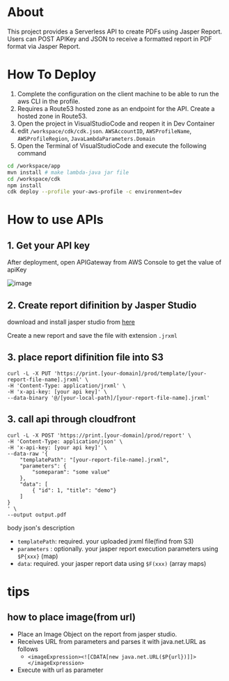 # About

This project provides a Serverless API to create PDFs using Jasper Report.
Users can POST APIKey and JSON to receive a formatted report in PDF format via Jasper Report.

# How To Deploy

1. Complete the configuration on the client machine to be able to run the aws CLI in the profile.
2. Requires a Route53 hosted zone as an endpoint for the API. Create a hosted zone in Route53.
3. Open the project in VisualStudioCode and reopen it in Dev Container
4. edit `/workspace/cdk/cdk.json`. `AWSAccountID`, `AWSProfileName`, `AWSProfileRegion`, `JavaLambdaParameters.Domain`
5. Open the Terminal of VisualStudioCode and execute the following command

```bash
cd /workspace/app
mvn install # make lambda-java jar file
cd /workspace/cdk
npm install
cdk deploy --profile your-aws-profile -c environment=dev
```

# How to use APIs

## 1. Get your API key

After deployment, open APIGateway from AWS Console to get the value of apiKey

![image](https://i.imgur.com/aIf6i9h.png)

## 2. Create report difinition by Jasper Studio

download and install jasper studio from [here](https://community.jaspersoft.com/project/jaspersoft-studio/releases)

Create a new report and save the file with extension `.jrxml`

## 3. place report difinition file into S3

```
curl -L -X PUT 'https://print.[your-domain]/prod/template/[your-report-file-name].jrxml' \
-H 'Content-Type: application/jrxml' \
-H 'x-api-key: [your api key]' \
--data-binary '@/[your-local-path]/[your-report-file-name].jrxml'
```

## 3. call api through cloudfront

```
curl -L -X POST 'https://print.[your-domain]/prod/report' \
-H 'Content-Type: application/json' \
-H 'x-api-key: [your api key]' \
--data-raw '{
    "templatePath": "[your-report-file-name].jrxml",
    "parameters": {
        "someparam": "some value"
    },
    "data": [
        { "id": 1, "title": "demo"}
    ]
}
' \
--output output.pdf
```

body json's description

- `templatePath`: required. your uploaded jrxml file(find from S3)
- `parameters` : optionally. your jasper report execution parameters using `$P{xxx}` (map)
- `data`: required. your jasper report data using `$F(xxx)` (array maps)

# tips

## how to place image(from url)

- Place an Image Object on the report from jasper studio.
- Receives URL from parameters and parses it with java.net.URL as follows
  - `<imageExpression><![CDATA[new java.net.URL($P{url})]]></imageExpression>`
- Execute with url as parameter
